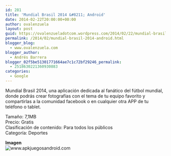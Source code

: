 ```yaml
---
id: 281
title: 'Mundial Brasil 2014 &#8211; Android'
date: 2014-02-22T20:00:00+00:00
author: ovalenzuela
layout: post
guid: https://ovalenzueladotcom.wordpress.com/2014/02/22/mundial-brasil-2014-android
permalink: /2014/02/mundial-brasil-2014-android.html
blogger_blog:
  - www.ovalenzuela.com
blogger_author:
  - Andrés Barrera
blogger_02f5be51301771664ae7c1c72bf29246_permalink:
  - 2518630221360930883
categories:
  - Google
---
```

Mundial Brasil 2014, una aplicación dedicada al fanático del fútbol mundial, donde podrás crear fotografías con el tema de tu equipo favorito y compartirlas a la comunidad facebook o en cualquier otra APP de tu teléfono o tablet.

Tamaño: 7,1MB  
Precio: Gratis  
Clasificación de contenido: Para todos los públicos  
Categoría: Deportes

**Imagen**  
![](http://www.apkjuegosandroid.com/images/Mundial-Brasil-1-2014.png "www.apkjuegosandroid.com")